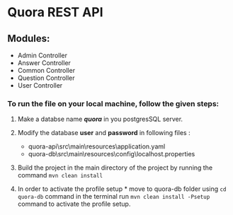 # Quora REST API #
 ## Modules: ##
  * Admin Controller
  * Answer Controller
  * Common Controller
  * Question Controller
  * User Controller

 ### To run the file on your local machine, follow the given steps: ###
 
 >
   1. Make a databse name ***quora*** in you postgresSQL server\.
   1. Modify the database **user** and **password** in following files \: 
        * quora-api\src\main\resources\application.yaml
        * quora-db\src\main\resources\config\localhost.properties
   1. Build the project in the main directory of the project by running the command 
 ``mvn clean install``

   1. In order to activate the profile setup 
     * move to quora-db folder using ``cd quora-db`` command in the terminal 
     run ``mvn clean install -Psetup`` command to activate the profile setup. 
>
